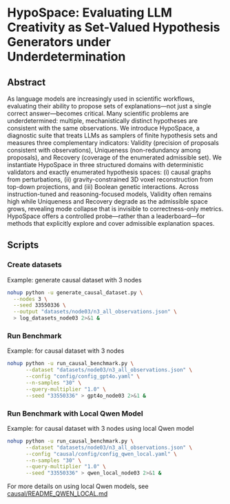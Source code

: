 # HypoSpace: Evaluating LLM Creativity as Set-Valued Hypothesis Generators under Underdetermination

## Abstract
As language models are increasingly used in scientific workflows, evaluating their ability to propose sets of explanations—not just a single correct answer—becomes critical. Many scientific problems are underdetermined: multiple, mechanistically distinct hypotheses are consistent with the same observations. We introduce HypoSpace, a diagnostic suite that treats LLMs as samplers of finite hypothesis sets and measures three complementary indicators: Validity (precision of proposals consistent with observations), Uniqueness (non-redundancy among proposals), and Recovery (coverage of the enumerated admissible set). We instantiate HypoSpace in three structured domains with deterministic validators and exactly enumerated hypothesis spaces: (i) causal graphs from perturbations, (ii) gravity-constrained 3D voxel reconstruction from top-down projections, and (iii) Boolean genetic interactions. Across instruction-tuned and reasoning-focused models, Validity often remains high while Uniqueness and Recovery degrade as the admissible space grows, revealing mode collapse that is invisible to correctness-only metrics. HypoSpace offers a controlled probe—rather than a leaderboard—for methods that explicitly explore and cover admissible explanation spaces.

## Scripts

### Create datasets
Example: generate causal dataset with 3 nodes
```bash
nohup python -u generate_causal_dataset.py \
  --nodes 3 \
  --seed 33550336 \
  --output "datasets/node03/n3_all_observations.json" \
  > log_datasets_node03 2>&1 &
```

### Run Benchmark 
Example: for causal dataset with 3 nodes
```bash
nohup python -u run_causal_benchmark.py \
      --dataset "datasets/node03/n3_all_observations.json" \
      --config "config/config_gpt4o.yaml" \
      --n-samples "30" \
      --query-multiplier "1.0" \
      --seed "33550336" > gpt4o_node03 2>&1 &
```

### Run Benchmark with Local Qwen Model
Example: for causal dataset with 3 nodes using local Qwen model
```bash
nohup python -u run_causal_benchmark.py \
      --dataset "datasets/node03/n3_all_observations.json" \
      --config "causal/config/config_qwen_local.yaml" \
      --n-samples "30" \
      --query-multiplier "1.0" \
      --seed "33550336" > qwen_local_node03 2>&1 &
```

For more details on using local Qwen models, see [causal/README_QWEN_LOCAL.md](causal/README_QWEN_LOCAL.md)
